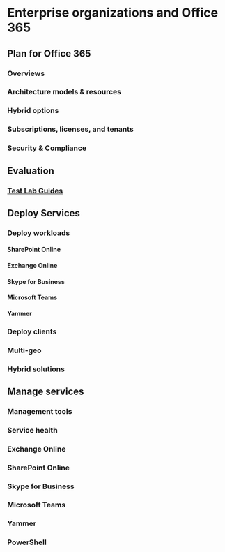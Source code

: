 ﻿
# Enterprise organizations and Office 365

## Plan for Office 365
### Overviews
### Architecture models & resources
### Hybrid options
### Subscriptions, licenses, and tenants
### Security & Compliance

## Evaluation
### [Test Lab Guides](cloud-adoption-test-lab-guides.md)

## Deploy Services
### Deploy workloads
#### SharePoint Online
#### Exchange Online
#### Skype for Business
#### Microsoft Teams
#### Yammer
### Deploy clients
### Multi-geo
### Hybrid solutions

## Manage services
### Management tools
### Service health
### Exchange Online
### SharePoint Online
### Skype for Business
### Microsoft Teams
### Yammer
### PowerShell
  
